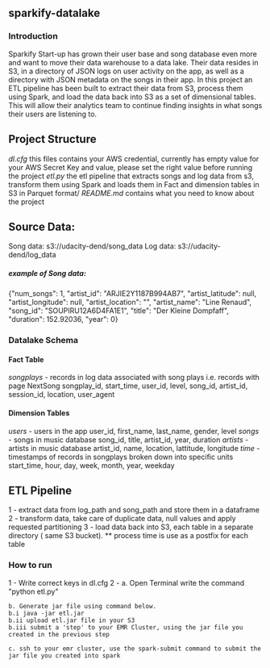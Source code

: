 ## sparkify-datalake
### Introduction
 <p>Sparkify Start-up has grown their user base and song database even more and want to move their data warehouse to a data lake. Their data resides in S3, in a directory of JSON logs on user activity on the app, as well as a directory with JSON metadata on the songs in their app.
    In this project an ETL pipeline has been built to extract their data from S3, process them using Spark, and load the data back into S3 as a set of dimensional tables. This will allow their analytics team to continue finding insights in what songs their users are listening to.</p>

## Project Structure
*dl.cfg* this files contains your AWS credential, currently has empty value for your AWS Secret Key and value, please set the right value before running the project
*etl.py* the etl pipeline that extracts songs and log data from s3, transform them using Spark and loads them in Fact and dimension tables in S3 in Parquet format/
*README.md* contains what you need to know about the project


## Source Data:
Song data: s3://udacity-dend/song_data
Log data: s3://udacity-dend/log_data

##### example of Song data:
{"num_songs": 1, "artist_id": "ARJIE2Y1187B994AB7", "artist_latitude": null, "artist_longitude": null, "artist_location": "", "artist_name": "Line Renaud", "song_id": "SOUPIRU12A6D4FA1E1", "title": "Der Kleine Dompfaff", "duration": 152.92036, "year": 0}

### Datalake Schema

#### Fact Table
*songplays* - records in log data associated with song plays i.e. records with page NextSong
songplay_id, start_time, user_id, level, song_id, artist_id, session_id, location, user_agent
#### Dimension Tables
*users* - users in the app
user_id, first_name, last_name, gender, level
*songs* - songs in music database
song_id, title, artist_id, year, duration
*artists* - artists in music database
artist_id, name, location, lattitude, longitude
*time* - timestamps of records in songplays broken down into specific units
start_time, hour, day, week, month, year, weekday

## ETL Pipeline
1 - extract data from log_path and song_path and store them in a dataframe
2 - transform data, take care of duplicate data, null values and apply requested partitioning 
3 - load data back into S3, each table in a separate directory ( same S3 bucket).
** process time is use as a postfix for each table  

### How to run
1 - Write correct keys in dl.cfg
2 - a. Open Terminal write the command "python etl.py"

    b. Generate jar file using command below.
    b.i java -jar etl.jar 
    b.ii upload etl.jar file in your S3
    b.iii submit a 'step' to your EMR Cluster, using the jar file you created in the previous step

    c. ssh to your emr cluster, use the spark-submit command to submit the jar file you created into spark
